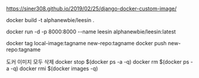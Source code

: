 https://siner308.github.io/2019/02/25/django-docker-custom-image/


docker build -t alphanewbie/leesin .


docker run -d -p 8000:8000 --name leesin alphanewbie/leesin:latest


docker tag local-image:tagname new-repo:tagname
docker push new-repo:tagname



도커 이미지 모두 삭제
docker stop $(docker ps -a -q)
docker rm $(docker ps -a -q)
docker rmi $(docker images -q) 